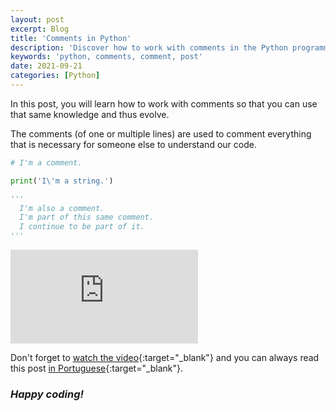 ```yaml
---
layout: post
excerpt: Blog
title: 'Comments in Python'
description: 'Discover how to work with comments in the Python programming language. Get answers to your questions with the theory and examples presented.'
keywords: 'python, comments, comment, post'
date: 2021-09-21
categories: [Python]
---
```


In this post, you will learn how to work with comments so that you can use that same knowledge and thus evolve.

The comments (of one or multiple lines) are used to comment everything that is necessary for someone else to understand our code.

```python
# I'm a comment.

print('I\'m a string.')

'''
  I'm also a comment.
  I'm part of this same comment.
  I continue to be part of it.
'''
```

<div class="video-container">
  <iframe src="https://www.youtube.com/embed/cAxkOgCkz9s" frameborder="0" allowfullscreen></iframe>
</div>

Don't forget to [watch the video](https://youtu.be/cAxkOgCkz9s){:target="\_blank"} and you can always read this post [in Portuguese](https://caffeinealgorithm.com/blog/comentarios-em-python/){:target="\_blank"}.

### _Happy coding!_
